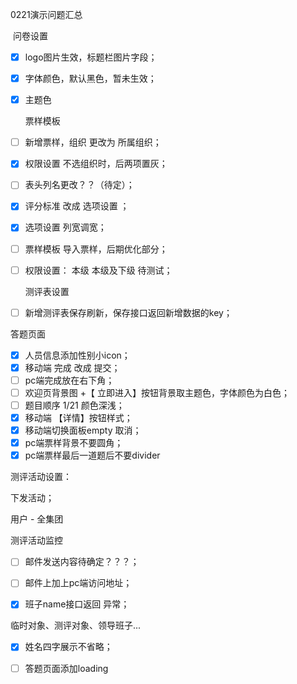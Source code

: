 0221演示问题汇总	

​	问卷设置

- [x] logo图片生效，标题栏图片字段；

- [x] 字体颜色，默认黑色，暂未生效；

- [x] 主题色

  

  票样模板

- [ ] 新增票样，组织 更改为 所属组织；

- [x] 权限设置 不选组织时，后两项置灰；

- [ ] 表头列名更改？？（待定）；

- [x] 评分标准 改成 选项设置 ；

- [x] 选项设置 列宽调宽；

- [ ] 票样模板 导入票样，后期优化部分；

- [ ] 权限设置： 本级 本级及下级 待测试；

  测评表设置

- [ ] 新增测评表保存刷新，保存接口返回新增数据的key；

  




答题页面

- [x] 人员信息添加性别小icon；
- [x] 移动端 完成 改成 提交；
- [ ] pc端完成放在右下角；
- [ ] 欢迎页背景图 +【 立即进入】按钮背景取主题色，字体颜色为白色；
- [ ] 题目顺序  1/21 颜色深浅；
- [x] 移动端 【详情】按钮样式；
- [x] 移动端切换面板empty 取消；
- [x] pc端票样背景不要圆角；
- [x] pc端票样最后一道题后不要divider

测评活动设置：

下发活动；

用户 - 全集团

测评活动监控

- [ ] 邮件发送内容待确定？？？；
- [ ] 邮件上加上pc端访问地址；





- [x] 班子name接口返回 异常；

临时对象、测评对象、领导班子...

- [x] 姓名四字展示不省略；

- [ ] 答题页面添加loading

  